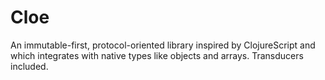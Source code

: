# Cloe
An immutable-first, protocol-oriented library inspired by ClojureScript and which integrates with native types like objects and arrays.  Transducers included.

